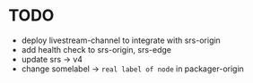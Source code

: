# TODO
* deploy livestream-channel to integrate with srs-origin
* add health check to srs-origin, srs-edge
* update srs -> v4
* change somelabel -> `real label of node` in packager-origin